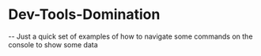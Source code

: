 # Dev-Tools-Domination
-- Just a quick set of examples of how to navigate some commands on the console to show some data
